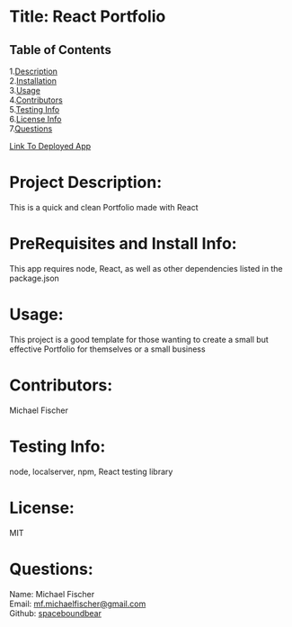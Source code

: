# Title: React Portfolio

## Table of Contents

1.[Description](#description)</br> 2.[Installation](#installation)</br> 3.[Usage](#usage)</br> 4.[Contributors](#contributors)</br> 5.[Testing Info](#testing)</br> 6.[License Info](#license)</br> 7.[Questions](#questions)</br>

[Link To Deployed App](https://spaceboundbear.github.io/React-Portfolio/)

# <span id="desc"></span>

# Project Description:

This is a quick and clean Portfolio made with React

# <span id="installation"></span>

# PreRequisites and Install Info:

This app requires node, React, as well as other dependencies listed in the package.json

# <span id="usage"></span>

# Usage:

This project is a good template for those wanting to create a small but effective Portfolio for themselves or a small business

# <span id="contributors"></span>

# Contributors:

Michael Fischer

# <span id="testing"></span>

# Testing Info:

node, localserver, npm, React testing library

# <span id="license"></span>

# License:

MIT

# <span id="questions"></span>

# Questions:

Name: Michael Fischer  
 Email: mf.michaelfischer@gmail.com  
 Github: [spaceboundbear](www.github.com/spaceboundbear)  

